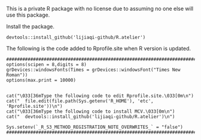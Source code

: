 This is a private R package with no license due to assuming no one else will use this package.

Install the package.
```
devtools::install_github('lijiaqi-github/R.atelier')
```

The following is the code added to Rprofile.site when R version is updated.<br>
```
################################################################################
options(scipen = 8,digits = 8)
grDevices::windowsFonts(Times = grDevices::windowsFont("Times New Roman"))
options(max.print = 10000)


cat("\033[36mType the following code to edit Rprofile.site.\033[0m\n")
cat("  file.edit(file.path(Sys.getenv('R_HOME'), 'etc', 'Rprofile.site'))\n")
cat("\033[36mType the following code to install MCV.\033[0m\n")
cat("  devtools::install_github('lijiaqi-github/R.atelier')\n")

Sys.setenv(`_R_S3_METHOD_REGISTRATION_NOTE_OVERWRITES_` = "false")
################################################################################
```
